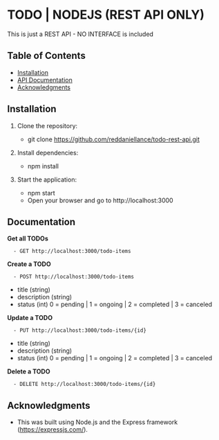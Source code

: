 # TODO | NODEJS (REST API ONLY)

This is just a REST API - NO INTERFACE is included

## Table of Contents

- [Installation](#installation)
- [API Documentation](#documentation)
- [Acknowledgments](#acknowledgments)

## Installation

1. Clone the repository:

    - git clone https://github.com/reddaniellance/todo-rest-api.git

2. Install dependencies:

    - npm install

3. Start the application:
    - npm start
    - Open your browser and go to http://localhost:3000

## Documentation

<b> Get all TODOs </b>

      - GET http://localhost:3000/todo-items

<b> Create a TODO </b>

      - POST http://localhost:3000/todo-items
   - title (string)
   - description (string)
   - status (int) 0 = pending | 1 = ongoing | 2 = completed | 3 = canceled 


<b> Update a TODO </b>

      - PUT http://localhost:3000/todo-items/{id}
   - title (string)
   - description (string)
   - status (int) 0 = pending | 1 = ongoing | 2 = completed | 3 = canceled


<b> Delete a TODO </b>

      - DELETE http://localhost:3000/todo-items/{id}


## Acknowledgments

- This was built using Node.js and the Express framework (https://expressjs.com/).
